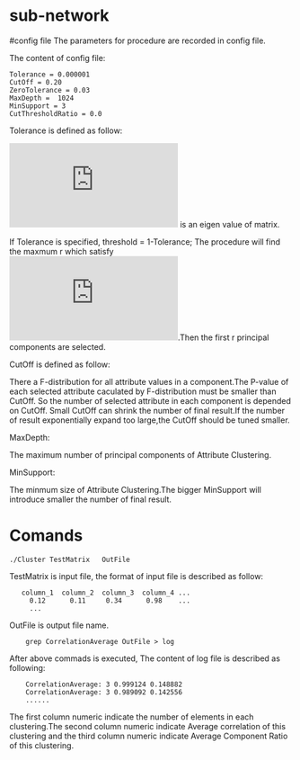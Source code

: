 # sub-network
#config file 
  The parameters for procedure are recorded in config file. 
  
The content of config file:
    
    Tolerance = 0.000001
    CutOff = 0.20
    ZeroTolerance = 0.03
    MaxDepth =  1024
    MinSupport = 3
    CutThresholdRatio = 0.0

Tolerance is defined as follow:

   ![first equation](http://latex.codecogs.com/gif.latex?%5Csigma%20_%7Bi%7D) is an eigen value of matrix.  
   
   If Tolerance is specified, threshold = 1-Tolerance; The procedure will find the maxmum r which satisfy  
   ![first equation](http://latex.codecogs.com/gif.latex?%5Cfrac%7B%5Csigma%20_%7B1%7D%5E%7B2%7D&plus;%5Csigma%20_%7B2%7D%5E%7B2%7D&plus;%5Csigma%20_%7B3%7D%5E%7B2%7D%20...%20&plus;%5Csigma%20_%7Br%7D%5E%7B2%7D%7D%7B%5Csigma%20_%7B1%7D%5E%7B2%7D&plus;%5Csigma%20_%7B2%7D%5E%7B2%7D&plus;%5Csigma%20_%7B3%7D%5E%7B2%7D%20...%20&plus;%5Csigma%20_%7Bn%7D%5E%7B2%7D%7D%5Cleq%20threshold).Then the first r principal components are selected. 
 
CutOff is defined as follow: 
   
   There a F-distribution for all attribute values in a component.The P-value of each selected attribute caculated by F-distribution must be smaller than CutOff. So the number of selected attribute in each component is depended on CutOff. Small CutOff can shrink the number of final result.If the number of result exponentially expand too large,the CutOff should be tuned smaller.
   
MaxDepth:

   The maximum number of principal components of Attribute Clustering. 

MinSupport:

   The minmum size of Attribute Clustering.The bigger MinSupport will introduce smaller the number of final result.
   
   
# Comands

    ./Cluster TestMatrix   OutFile 
    
TestMatrix is input file, the format of input file is described as follow: 
       
       column_1  column_2  column_3  column_4 ...
         0.12      0.11     0.34      0.98    ...
         ... 
  
 OutFile is output file name. 
 
        grep CorrelationAverage OutFile > log 
  
 After above commads is executed, The content of log file is described as following: 
 
        CorrelationAverage: 3 0.999124 0.148882
        CorrelationAverage: 3 0.989092 0.142556
        ......
 The first column numeric indicate the number of elements in each clustering.The second column numeric indicate Average correlation of this clustering and the third column numeric indicate Average Component Ratio of this clustering.      
 
 
 
     
